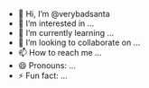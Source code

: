 - 👋 Hi, I’m @verybadsanta
- 👀 I’m interested in ...
- 🌱 I’m currently learning ...
- 💞️ I’m looking to collaborate on ...
- 📫 How to reach me ...
- 😄 Pronouns: ...
- ⚡ Fun fact: ...

<!---
verybadsanta/verybadsanta is a ✨ special ✨ repository because its `README.md` (this file) appears on your GitHub profile.
You can click the Preview link to take a look at your changes.
--->
